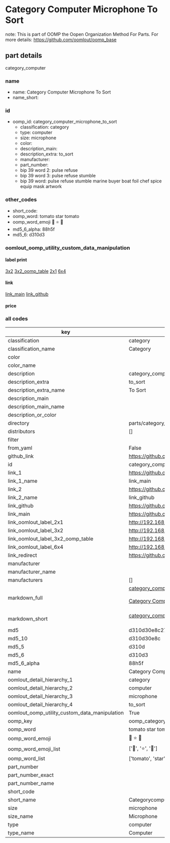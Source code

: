 # Category Computer Microphone To Sort  

note: This is part of OOMP the Oopen Organization Method For Parts. For more details: https://github.com/oomlout/oomp_base

##  part details
  



category_computer



### name
* name: Category Computer Microphone To Sort
* name_short: 
### id
* oomp_id: category_computer_microphone_to_sort
  * classification: category
  * type: computer
  * size: microphone
  * color: 
  * description_main: 
  * description_extra: to_sort
  * manufacturer: 
  * part_number: 
  * bip 39 word 2: pulse refuse
  * bip 39 word 3: pulse refuse stumble
  * bip 39 word: pulse refuse stumble marine buyer boat foil chef spice equip mask artwork

### other_codes
* short_code: 
* oomp_word: tomato star tomato
* oomp_word_emoji :tomato: :star: :tomato:
* md5_6_alpha: 88h5f
* md5_6: d310d3






### oomlout_oomp_utility_custom_data_manipulation
#### label print
[3x2](http://192.168.1.245:1112/?label=oomp%2088h5f)
[3x2_oomp_table](http://192.168.1.108:1112/?label=oomp%2088h5f)
[2x1](http://192.168.1.242:1112/?label=oomp%2088h5f)
[6x4](http://192.168.1.55:1112/?label=oomp%2088h5f)    

#### link

[link_main](https://github.com/oomlout/oomlout_oomp_version_1_messy/tree/main/parts/category_computer_microphone_to_sort) [link_github](https://github.com/oomlout/oomlout_oomp_version_1_messy/tree/main/parts/category_computer_microphone_to_sort)                             

#### price







### all codes 
| key | value |  
| --- | --- |  
| classification | category |  
| classification_name | Category |  
| color |  |  
| color_name |  |  
| description | category_computer |  
| description_extra | to_sort |  
| description_extra_name | To Sort |  
| description_main |  |  
| description_main_name |  |  
| description_or_color |   |  
| directory | parts/category_computer_microphone_to_sort |  
| distributors | [] |  
| filter |  |  
| from_yaml | False |  
| github_link | https://github.com/oomlout/oomlout_oomp_part_src/tree/main/parts/category_computer_microphone_to_sort |  
| id | category_computer_microphone_to_sort |  
| link_1 | https://github.com/oomlout/oomlout_oomp_version_1_messy/tree/main/parts/category_computer_microphone_to_sort |  
| link_1_name | link_main |  
| link_2 | https://github.com/oomlout/oomlout_oomp_version_1_messy/tree/main/parts/category_computer_microphone_to_sort |  
| link_2_name | link_github |  
| link_github | https://github.com/oomlout/oomlout_oomp_version_1_messy/tree/main/parts/category_computer_microphone_to_sort |  
| link_main | https://github.com/oomlout/oomlout_oomp_version_1_messy/tree/main/parts/category_computer_microphone_to_sort |  
| link_oomlout_label_2x1 | http://192.168.1.242:1112/?label=oomp%2088h5f |  
| link_oomlout_label_3x2 | http://192.168.1.245:1112/?label=oomp%2088h5f |  
| link_oomlout_label_3x2_oomp_table | http://192.168.1.108:1112/?label=oomp%2088h5f |  
| link_oomlout_label_6x4 | http://192.168.1.55:1112/?label=oomp%2088h5f |  
| link_redirect | https://github.com/oomlout/oomlout_oomp_version_1_messy/tree/main/parts/category_computer_microphone_to_sort |  
| manufacturer |  |  
| manufacturer_name |  |  
| manufacturers | [] |  
| markdown_full | [category_computer_microphone_to_sort](none)<br>[](none)<br>[Category Computer Microphone To Sort](none)<br><br> |  
| markdown_short | [category_computer_microphone_to_sort](none)<br><br> |  
| md5 | d310d30e8c274b4c630fb881af6d1d6c |  
| md5_10 | d310d30e8c |  
| md5_5 | d310d |  
| md5_6 | d310d3 |  
| md5_6_alpha | 88h5f |  
| name | Category Computer Microphone To Sort |  
| oomlout_detail_hierarchy_1 | category |  
| oomlout_detail_hierarchy_2 | computer |  
| oomlout_detail_hierarchy_3 | microphone |  
| oomlout_detail_hierarchy_4 | to_sort |  
| oomlout_oomp_utility_custom_data_manipulation | True |  
| oomp_key | oomp_category_computer_microphone_to_sort |  
| oomp_word | tomato star tomato |  
| oomp_word_emoji | :tomato: :star: :tomato: |  
| oomp_word_emoji_list | [':tomato:', ':star:', ':tomato:'] |  
| oomp_word_list | ['tomato', 'star', 'tomato'] |  
| part_number |  |  
| part_number_exact |  |  
| part_number_name |  |  
| short_code |  |  
| short_name | Categorycomputer |  
| size | microphone |  
| size_name | Microphone |  
| type | computer |  
| type_name | Computer |  
